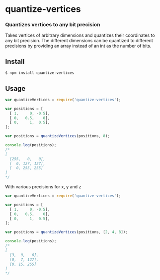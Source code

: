 quantize-vertices
=================
### Quantizes vertices to any bit precision

Takes vertices of arbitrary dimensions and quantizes their coordinates to any bit precision. The different dimensions can be quantized to different precisions by providing an array instead of an int as the number of bits.

Install
-------

```bash
$ npm install quantize-vertices
```

Usage
-----

```javascript
var quantizeVertices = require('quantize-vertices');

var positions = [ 
  [ 1,     0, -0.5],
  [ 0,   0.5,    0],
  [ 0,     1,  0.5],
];

var positions = quantizeVertices(positions, 8);

console.log(positions);
/*
[
  [255,   0,   0], 
  [  0, 127, 127], 
  [  0, 255, 255] 
]
*/
```

With various precisions for x, y and z 

```javascript
var quantizeVertices = require('quantize-vertices');

var positions = [ 
  [ 1,     0, -0.5],
  [ 0,   0.5,    0],
  [ 0,     1,  0.5],
];

var positions = quantizeVertices(positions, [2, 4, 8]);

console.log(positions);
/*
[
  [3,  0,   0], 
  [0,  7, 127], 
  [0, 15, 255]
]
*/
```
